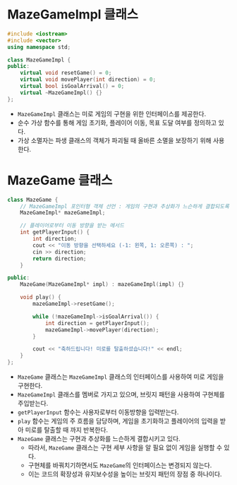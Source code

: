 # MazeGameImpl 클래스
```C++
#include <iostream>
#include <vector> 
using namespace std;

class MazeGameImpl {
public:
	virtual void resetGame() = 0;   
	virtual void movePlayer(int direction) = 0;   
	virtual bool isGoalArrival() = 0; 
	virtual ~MazeGameImpl() {}
};
```
- ``MazeGameImpl`` 클래스는 미로 게임의 구현을 위한 인터페이스를 제공한다.
- 순수 가상 함수를 통해 게임 초기화, 플레이어 이동, 목표 도달 여부를 정의하고 있다.
- 가상 소멸자는 파생 클래스의 객체가 파괴될 때 올바른 소멸을 보장하기 위해 사용한다.

# MazeGame 클래스
```C++
class MazeGame {
	// MazeGameImpl 포인터형 객체 선언 : 게임의 구현과 추상화가 느슨하게 결합되도록 함
	MazeGameImpl* mazeGameImpl;

	// 플레이어로부터 이동 방향을 받는 메서드
	int getPlayerInput() { 
		int direction; 
		cout << "이동 방향을 선택하세요 (-1: 왼쪽, 1: 오른쪽) : ";
		cin >> direction;
		return direction;
	}

public:	
	MazeGame(MazeGameImpl* impl) : mazeGameImpl(impl) {}

	void play() {
		mazeGameImpl->resetGame();

		while (!mazeGameImpl->isGoalArrival()) {
			int direction = getPlayerInput();
			mazeGameImpl->movePlayer(direction); 
		}

		cout << "축하드립니다! 미로를 탈출하셨습니다!" << endl;  
	}
};
```
- ``MazeGame`` 클래스는 ``MazeGameImpl`` 클래스의 인터페이스를 사용하여 미로 게임을 구현한다.
- ``MazeGameImpl`` 클래스를 멤버로 가지고 있으며, 브릿지 패턴을 사용하여 구현체를 주입받는다.
- ``getPlayerInput`` 함수는 사용자로부터 이동방향을 입력받는다.
- ``play`` 함수는 게임의 주 흐름을 담당하며, 게임을 초기화하고 플레이어의 입력을 받아 미로를 탈출할 때 까지 반복한다.
- ``MazeGame`` 클래스는 구현과 추상화를 느슨하게 결합시키고 있다.
  - 따라서, ``MazeGame`` 클래스는 구현 세부 사항을 알 필요 없이 게임을 실행할 수 있다.
  - 구현체를 바꿔치기하면서도 ``MazeGame``의 인터페이스는 변경되지 않는다.
  - 이는 코드의 확장성과 유지보수성을 높이는 브릿지 패턴의 장점 중 하나이다.
